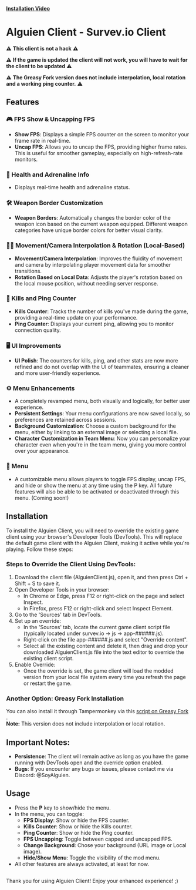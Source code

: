 [**Installation Video**](https://www.youtube.com/watch?v=bV9N5nZMjJg&ab_channel=SoyAlguien)


# Alguien Client - Survev.io Client
⚠ **This client is not a hack** ⚠

⚠ **If the game is updated the client will not work, you will have to wait for the client to be updated** ⚠

⚠ **The Greasy Fork version does not include interpolation, local rotation and a working ping counter.** ⚠


## Features

### 🎮 FPS Show & Uncapping FPS
- **Show FPS**: Displays a simple FPS counter on the screen to monitor your frame rate in real-time.
- **Uncap FPS**: Allows you to uncap the FPS, providing higher frame rates. This is useful for smoother gameplay, especially on high-refresh-rate monitors.

### 💊 Health and Adrenaline Info
- Displays real-time health and adrenaline status.

### 🛠️ Weapon Border Customization
- **Weapon Borders**: Automatically changes the border color of the weapon icon based on the current weapon equipped. Different weapon categories have unique border colors for better visual clarity.

### 🏃‍♂️ Movement/Camera Interpolation & Rotation (Local-Based)
- **Movement/Camera Interpolation**: Improves the fluidity of movement and camera by interpolating player movement data for smoother transitions.
- **Rotation Based on Local Data**: Adjusts the player's rotation based on the local mouse position, without needing server response.

### 🔫 Kills and Ping Counter
- **Kills Counter**: Tracks the number of kills you've made during the game, providing a real-time update on your performance.
- **Ping Counter**: Displays your current ping, allowing you to monitor connection quality.

### 🖥️ UI Improvements
- **UI Polish**: The counters for kills, ping, and other stats are now more refined and do not overlap with the UI of teammates, ensuring a cleaner and more user-friendly experience.

### ⚙️ Menu Enhancements
- A completely revamped menu, both visually and logically, for better user experience.
- **Persistent Settings**: Your menu configurations are now saved locally, so preferences are retained across sessions.
- **Background Customization**: Choose a custom background for the menu, either by linking to an external image or selecting a local file.
- **Character Customization in Team Menu**: Now you can personalize your character even when you're in the team menu, giving you more control over your appearance.

### 📜 Menu
- A customizable menu allows players to toggle FPS display, uncap FPS, and hide or show the menu at any time using the P key. All future features will also be able to be activated or deactivated through this menu. (Coming soon!)

## Installation

To install the Alguien Client, you will need to override the existing game client using your browser's Developer Tools (DevTools). This will replace the default game client with the Alguien Client, making it active while you're playing. Follow these steps:

### Steps to Override the Client Using DevTools:
1. Download the client file (AlguienClient.js), open it, and then press Ctrl + Shift + S to save it.
2. Open Developer Tools in your browser:
   - In Chrome or Edge, press F12 or right-click on the page and select Inspect.
   - In Firefox, press F12 or right-click and select Inspect Element.
3. Go to the 'Sources' tab in DevTools.
4. Set up an override:
   - In the 'Sources' tab, locate the current game client script file (typically located under survev.io -> js -> app-######.js).
   - Right-click on the file app-######.js and select "Override content".
   - Select all the existing content and delete it, then drag and drop your downloaded AlguienClient.js file into the text editor to override the existing client script.
5. Enable Override:
   - Once the override is set, the game client will load the modded version from your local file system every time you refresh the page or restart the game.

### Another Option: Greasy Fork Installation
You can also install it through Tampermonkey via this [script on Greasy Fork](https://greasyfork.org/es/scripts/519982-alguien-client-surve-io-client)
.  
**Note:** This version does not include interpolation or local rotation.

## Important Notes:
- **Persistence**: The client will remain active as long as you have the game running with DevTools open and the override option enabled.
- **Bugs**: If you encounter any bugs or issues, please contact me via Discord: @SoyAlguien.

## Usage
- Press the **P** key to show/hide the menu.
- In the menu, you can toggle:
   - **FPS Display**: Show or hide the FPS counter.
   - **Kills Counter**: Show or hide the Kills counter.
   - **Ping Counter**: Show or hide the Ping counter.
   - **FPS Uncapping**: Toggle between capped and uncapped FPS.
   - **Change Background**: Chose your background (URL image or Local image).
   - **Hide/Show Menu**: Toggle the visibility of the mod menu.
- All other features are always activated, at least for now.
##
Thank you for using Alguien Client! Enjoy your enhanced experience! ;)
